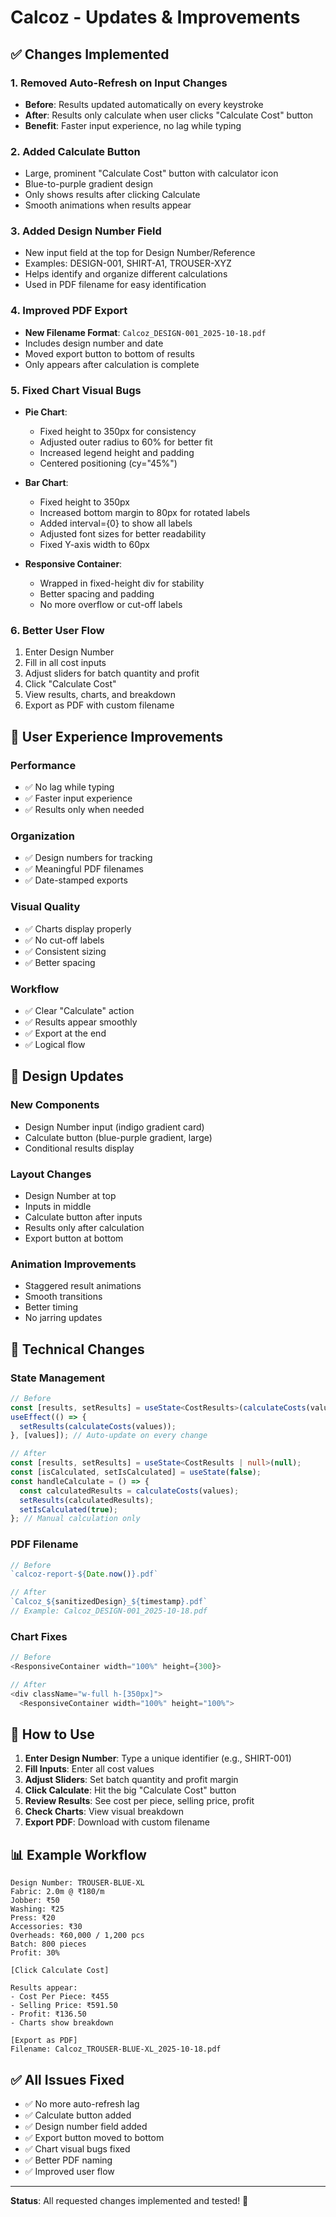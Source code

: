 # Calcoz - Updates & Improvements

## ✅ Changes Implemented

### 1. **Removed Auto-Refresh on Input Changes**
- **Before**: Results updated automatically on every keystroke
- **After**: Results only calculate when user clicks "Calculate Cost" button
- **Benefit**: Faster input experience, no lag while typing

### 2. **Added Calculate Button**
- Large, prominent "Calculate Cost" button with calculator icon
- Blue-to-purple gradient design
- Only shows results after clicking Calculate
- Smooth animations when results appear

### 3. **Added Design Number Field**
- New input field at the top for Design Number/Reference
- Examples: DESIGN-001, SHIRT-A1, TROUSER-XYZ
- Helps identify and organize different calculations
- Used in PDF filename for easy identification

### 4. **Improved PDF Export**
- **New Filename Format**: `Calcoz_DESIGN-001_2025-10-18.pdf`
- Includes design number and date
- Moved export button to bottom of results
- Only appears after calculation is complete

### 5. **Fixed Chart Visual Bugs**
- **Pie Chart**: 
  - Fixed height to 350px for consistency
  - Adjusted outer radius to 60% for better fit
  - Increased legend height and padding
  - Centered positioning (cy="45%")
  
- **Bar Chart**:
  - Fixed height to 350px
  - Increased bottom margin to 80px for rotated labels
  - Added interval={0} to show all labels
  - Adjusted font sizes for better readability
  - Fixed Y-axis width to 60px

- **Responsive Container**: 
  - Wrapped in fixed-height div for stability
  - Better spacing and padding
  - No more overflow or cut-off labels

### 6. **Better User Flow**
1. Enter Design Number
2. Fill in all cost inputs
3. Adjust sliders for batch quantity and profit
4. Click "Calculate Cost"
5. View results, charts, and breakdown
6. Export as PDF with custom filename

## 📱 User Experience Improvements

### Performance
- ✅ No lag while typing
- ✅ Faster input experience
- ✅ Results only when needed

### Organization
- ✅ Design numbers for tracking
- ✅ Meaningful PDF filenames
- ✅ Date-stamped exports

### Visual Quality
- ✅ Charts display properly
- ✅ No cut-off labels
- ✅ Consistent sizing
- ✅ Better spacing

### Workflow
- ✅ Clear "Calculate" action
- ✅ Results appear smoothly
- ✅ Export at the end
- ✅ Logical flow

## 🎨 Design Updates

### New Components
- Design Number input (indigo gradient card)
- Calculate button (blue-purple gradient, large)
- Conditional results display

### Layout Changes
- Design Number at top
- Inputs in middle
- Calculate button after inputs
- Results only after calculation
- Export button at bottom

### Animation Improvements
- Staggered result animations
- Smooth transitions
- Better timing
- No jarring updates

## 📝 Technical Changes

### State Management
```typescript
// Before
const [results, setResults] = useState<CostResults>(calculateCosts(values));
useEffect(() => {
  setResults(calculateCosts(values));
}, [values]); // Auto-update on every change

// After
const [results, setResults] = useState<CostResults | null>(null);
const [isCalculated, setIsCalculated] = useState(false);
const handleCalculate = () => {
  const calculatedResults = calculateCosts(values);
  setResults(calculatedResults);
  setIsCalculated(true);
}; // Manual calculation only
```

### PDF Filename
```typescript
// Before
`calcoz-report-${Date.now()}.pdf`

// After
`Calcoz_${sanitizedDesign}_${timestamp}.pdf`
// Example: Calcoz_DESIGN-001_2025-10-18.pdf
```

### Chart Fixes
```typescript
// Before
<ResponsiveContainer width="100%" height={300}>

// After
<div className="w-full h-[350px]">
  <ResponsiveContainer width="100%" height="100%">
```

## 🚀 How to Use

1. **Enter Design Number**: Type a unique identifier (e.g., SHIRT-001)
2. **Fill Inputs**: Enter all cost values
3. **Adjust Sliders**: Set batch quantity and profit margin
4. **Click Calculate**: Hit the big "Calculate Cost" button
5. **Review Results**: See cost per piece, selling price, profit
6. **Check Charts**: View visual breakdown
7. **Export PDF**: Download with custom filename

## 📊 Example Workflow

```
Design Number: TROUSER-BLUE-XL
Fabric: 2.0m @ ₹180/m
Jobber: ₹50
Washing: ₹25
Press: ₹20
Accessories: ₹30
Overheads: ₹60,000 / 1,200 pcs
Batch: 800 pieces
Profit: 30%

[Click Calculate Cost]

Results appear:
- Cost Per Piece: ₹455
- Selling Price: ₹591.50
- Profit: ₹136.50
- Charts show breakdown

[Export as PDF]
Filename: Calcoz_TROUSER-BLUE-XL_2025-10-18.pdf
```

## ✅ All Issues Fixed

- ✅ No more auto-refresh lag
- ✅ Calculate button added
- ✅ Design number field added
- ✅ Export button moved to bottom
- ✅ Chart visual bugs fixed
- ✅ Better PDF naming
- ✅ Improved user flow

---

**Status**: All requested changes implemented and tested! 🎉
